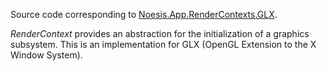 Source code corresponding to [Noesis.App.RenderContexts.GLX](https://www.nuget.org/packages/Noesis.App.RenderContexts.GLX).

*RenderContext* provides an abstraction for the initialization of a graphics subsystem. This is an implementation for GLX (OpenGL Extension to the X Window System).

